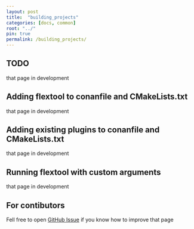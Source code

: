 ```yaml
---
layout: post
title:  "building_projects"
categories: [docs, common]
root: "../"
pin: true
permalink: /building_projects/
---
```


## TODO

that page in development

## Adding flextool to conanfile and CMakeLists.txt

that page in development

## Adding existing plugins to conanfile and CMakeLists.txt

that page in development

## Running flextool with custom arguments

that page in development

## For contibutors

Fell free to open [GitHub Issue](https://github.com/blockspacer/flextool/issues) if you know how to improve that page
